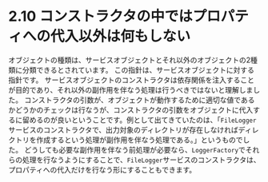 # 2.10 コンストラクタの中ではプロパティへの代入以外は何もしない

オブジェクトの種類は、サービスオブジェクトとそれ以外のオブジェクトの2種類に分類できるとされています。
この指針は、サービスオブジェクトに対する指針です。
サービスオブジェクトのコンストラクタは依存関係を注入することが目的であり、それ以外の副作用を伴なう処理は行うべきではないと理解しました。
コンストラクタの引数が、オブジェクトが動作するために適切な値であるかどうかのチェックは行なうが、コンストラクタの引数をオブジェクトに代入するに留めるのが良いということです。例として出てきていたのは、「`FileLogger`サービスのコンストラクタで、出力対象のディレクトリが存在しなければディレクトリを作成するという処理が副作用を伴なう処理である。」というものでした。
どうしても必要な副作用を伴なう前処理が必要なら、`LoggerFactory`でそれらの処理を行なうようにすることで、`FileLogger`サービスのコンストラクタは、プロパティへの代入だけを行なう形にすることもできます。

